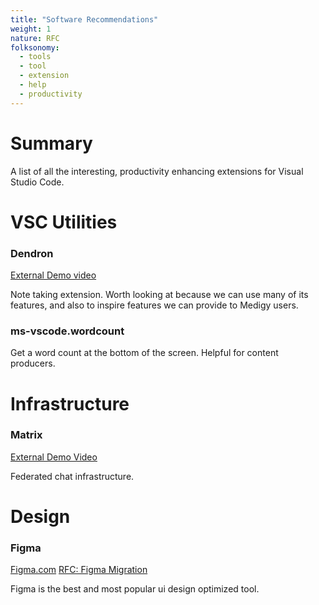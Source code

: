 ```yaml
---
title: "Software Recommendations"
weight: 1
nature: RFC
folksonomy: 
  - tools
  - tool
  - extension
  - help
  - productivity
---
```


# Summary
A list of all the interesting, productivity enhancing extensions for Visual Studio Code.

# VSC Utilities

### Dendron

[External Demo video](https://www.youtube.com/watch?v=dW6m4_O0qvQ&ab_channel=VisualStudioCode)

Note taking extension.  Worth looking at because we can use many of its features, and also to inspire features we can provide to Medigy users.

### ms-vscode.wordcount

Get a word count at the bottom of the screen.  Helpful for content producers.



# Infrastructure

### Matrix

[External Demo Video](https://www.youtube.com/watch?v=6rM2elV8pGY)

Federated chat infrastructure.


# Design

### Figma

[Figma.com](http://figma.com)
[RFC: Figma Migration](${self-gpm}/gpm/planning/rfc/figma-migration/)

Figma is the best and most popular ui design optimized tool. 

